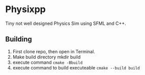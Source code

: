 # Physixpp
Tiny not well designed Physics Sim using SFML and C++.
## Building
1. First clone repo, then open in Terminal. 
2. Make build directory mkdir build
3. execute command 
`cmake -Bbuild`
4. execute command to build executeable
`cmake --build build`
